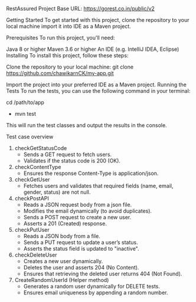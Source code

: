RestAssured Project
Base URL:
https://gorest.co.in/public/v2


Getting Started
To get started with this project, clone the repository to your local machine 
import it into IDE  as a Maven project.

Prerequisites
To run this project, you'll need:

Java 8 or higher
Maven 3.6 or higher
An IDE (e.g. IntelliJ IDEA, Eclipse)
Installing
To install this project, follow these steps:

Clone the repository to your local machine:
git clone https://github.com/chawikarnCK/my-app.git

Import the project into your preferred IDE as a Maven project.
Running the Tests
To run the tests, you can use the following command in your terminal:

cd /path/to/app

- mvn test

This will run the test classes and output the results in the console.


Test case overview
1. checkGetStatusCode
    * Sends a GET request to fetch users.
    * Validates if the status code is 200 (OK).
2. checkContentType
    * Ensures the response Content-Type is application/json.
3. checkGetUser
    * Fetches users and validates that required fields (name, email, gender, status) are not null.
4. checkPostAPI
    * Reads a JSON request body from a json file.
    * Modifies the email dynamically (to avoid duplicates).
    * Sends a POST request to create a new user.
    * Asserts a 201 (Created) response.
5. checkPutUser
    * Reads a JSON body from a file.
    * Sends a PUT request to update a user’s status.
    * Asserts the status field is updated to "inactive".
6. checkDeleteUser
    * Creates a new user dynamically.
    * Deletes the user and asserts 204 (No Content).
    * Ensures that retrieving the deleted user returns 404 (Not Found).
7. CreateRandomUserId (Helper method)
    * Generates a random user dynamically for DELETE tests.
    * Ensures email uniqueness by appending a random number.

